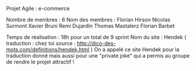 Projet Agile : e-commerce

Nombre de membres : 6
Nom des membres :
  Florian Hirson
  Nicolas Surmont
  Xavier Bruni
  Remi Dujardin
  Thomas Mastalerz
  Florian Barbet
  
Temps de réalisation : 18h pour un total de 9 sprint
Nom du site : Hendek ( traduction : chez toi source : http://dico-des-mots.com/definitions/hendek.html )
On a appelé ce site Hendek pour la traduction donné mais aussi pour une "private joke" qui a permis au groupe
de rendre le projet attractif !
